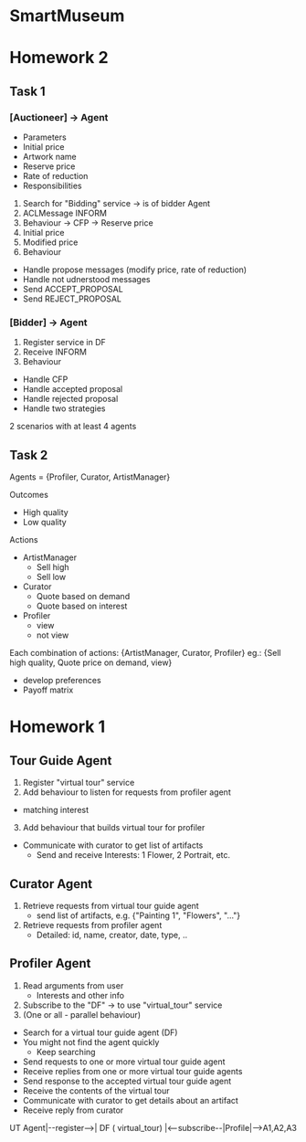# SmartMuseum
# Homework 2
## Task 1
### [Auctioneer] -> Agent
- Parameters
 - Initial price
 - Artwork name
 - Reserve price
 - Rate of reduction
- Responsibilities
 1. Search for "Bidding" service -> is of bidder Agent
 2. ACLMessage INFORM
 3. Behaviour -> CFP -> Reserve price
   1. Initial price
   2. Modified price
 4. Behaviour
   - Handle propose messages (modify price, rate of reduction)
   - Handle not udnerstood messages
   - Send ACCEPT_PROPOSAL
   - Send REJECT_PROPOSAL


 ### [Bidder] -> Agent
 1. Register service in DF
 2. Receive INFORM
 3. Behaviour
   - Handle CFP
   - Handle accepted proposal
   - Handle rejected proposal
 - Handle two strategies

2 scenarios with at least 4 agents

## Task 2
Agents = {Profiler, Curator, ArtistManager}

Outcomes
- High quality
- Low quality

Actions
- ArtistManager
  - Sell high
  - Sell low
- Curator
  - Quote based on demand
  - Quote based on interest
- Profiler
  - view
  - not view

Each combination of actions:
{ArtistManager, Curator, Profiler} eg.:
{Sell high quality, Quote price on demand, view}
- develop preferences
 - Payoff matrix


# Homework 1
## Tour Guide Agent
1. Register "virtual tour" service
2. Add behaviour to listen for requests from profiler agent
  - matching interest
3. Add behaviour that builds virtual tour for profiler
  - Communicate with curator to get list of artifacts
	- Send and receive
  Interests: 1 Flower, 2 Portrait, etc.

## Curator Agent
1. Retrieve requests from virtual tour guide agent
	- send list of artifacts, e.g. {"Painting 1", "Flowers", "..."}
2. Retrieve requests from profiler agent
	- Detailed: id, name, creator, date, type, ..

## Profiler Agent
1. Read arguments from user
	- Interests and other info
2. Subscribe to the "DF" -> to use "virtual_tour" service
3. (One or all - parallel behaviour)
  - Search for a virtual tour guide agent (DF)
  - You might not find the agent quickly
    - Keep searching
  - Send requests to one or more virtual tour guide agent
  - Receive replies from one or more virtual tour guide agents
  - Send response to the accepted virtual tour guide agent
  - Receive the contents of the virtual tour
  - Communicate with curator to get details about an artifact
  - Receive reply from curator

UT Agent|--register-->| DF ( virtual_tour) |<--subscribe--|Profile|-->A1,A2,A3
